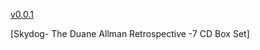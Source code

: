 [v0.0.1](https://github.com/littleflute/The-Allman-Brothers-Band1/edit/master/README.md)

[Skydog- The Duane Allman Retrospective -7 CD Box Set]
